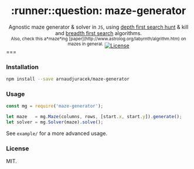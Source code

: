 <h1 align="center">:runner::question: maze-generator</h1>
<div align="center">Agnostic maze generator &amp; solver in <code>JS</code>, using <a href="http://weblog.jamisbuck.org/2011/1/24/maze-generation-hunt-and-kill-algorithm">depth first search hunt</a> &amp; kill and <a href="https://en.wikipedia.org/wiki/Breadth-first_search">breadth first search</a> algorithms.</div>

<div align="center">
  <sup>Also, check this a*maze*ing [paper](http://www.astrolog.org/labyrnth/algrithm.htm) on mazes in general.</sup>
  <!-- License -->
  <a href="https://raw.githubusercontent.com/arnaudjuracek/xy/master/LICENSE">
    <img src="https://img.shields.io/badge/license-MIT-blue.svg?style=flat-square" alt="License" />
  </a>
</div>
===

### Installation
```sh
npm install --save arnaudjuracek/maze-generator
```

### Usage

```js
const mg = require('maze-generator');

let maze   = mg.Maze(columns, rows, [start.x, start.y]).generate();
let solver = mg.Solver(maze).solve();
```

See `example/` for a more advanced usage.

### License
MIT.
